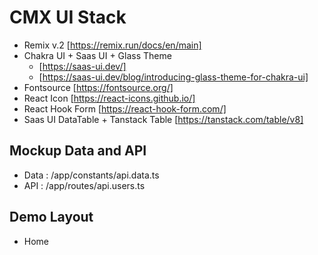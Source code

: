 # CMX UI Stack

- Remix v.2 [https://remix.run/docs/en/main]
- Chakra UI + Saas UI + Glass Theme 
    - [https://saas-ui.dev/]
    - [https://saas-ui.dev/blog/introducing-glass-theme-for-chakra-ui]
- Fontsource [https://fontsource.org/]
- React Icon [https://react-icons.github.io/]
- React Hook Form [https://react-hook-form.com/]
- Saas UI DataTable + Tanstack Table [https://tanstack.com/table/v8]


## Mockup Data and API

- Data : /app/constants/api.data.ts
- API : /app/routes/api.users.ts

## Demo Layout

- Home

